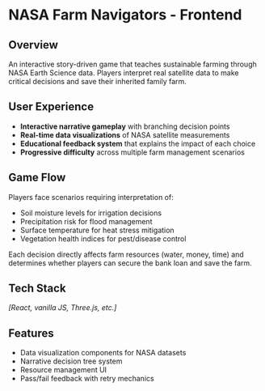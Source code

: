 # NASA Farm Navigators - Frontend

## Overview
An interactive story-driven game that teaches sustainable farming through NASA Earth Science data. Players interpret real satellite data to make critical decisions and save their inherited family farm.

## User Experience
- **Interactive narrative gameplay** with branching decision points
- **Real-time data visualizations** of NASA satellite measurements
- **Educational feedback system** that explains the impact of each choice
- **Progressive difficulty** across multiple farm management scenarios

## Game Flow
Players face scenarios requiring interpretation of:
- Soil moisture levels for irrigation decisions
- Precipitation risk for flood management
- Surface temperature for heat stress mitigation
- Vegetation health indices for pest/disease control

Each decision directly affects farm resources (water, money, time) and determines whether players can secure the bank loan and save the farm.

## Tech Stack
*[React, vanilla JS, Three.js, etc.]*

## Features
- Data visualization components for NASA datasets
- Narrative decision tree system
- Resource management UI
- Pass/fail feedback with retry mechanics
